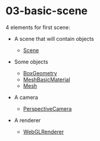 # 03-basic-scene

4 elements for first scene:

- A scene that will contain objects
  - [Scene](https://threejs.org/docs/#api/en/scenes/Scene)
- Some objects
  - [BoxGeometry](https://threejs.org/docs/index.html#api/en/cameras/PerspectiveCamera)
  - [MeshBasicMaterial](https://threejs.org/docs/index.html#api/en/materials/MeshBasicMaterial)
  - [Mesh](https://threejs.org/docs/index.html#api/en/objects/Mesh)
- A camera
  - [PerspectiveCamera](https://threejs.org/docs/index.html#api/en/cameras/PerspectiveCamera)
- A renderer

  - [WebGLRenderer](https://threejs.org/docs/index.html#api/en/renderers/WebGLRenderer)
